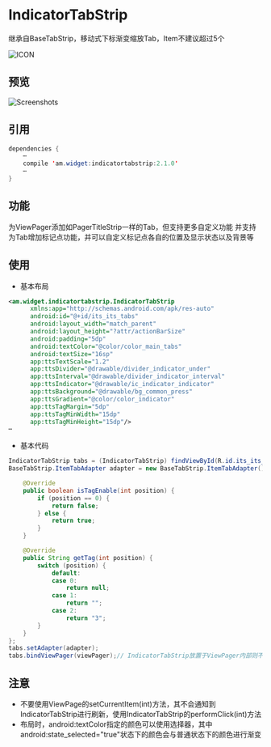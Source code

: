 # IndicatorTabStrip
 继承自BaseTabStrip，移动式下标渐变缩放Tab，Item不建议超过5个

![ICON](https://github.com/AlexMofer/ProjectX/blob/master/indicatortabstrip/icon.png)
## 预览
![Screenshots](https://github.com/AlexMofer/ProjectX/blob/master/indicatortabstrip/screenshots.gif)

## 引用
```java
dependencies {
    ⋯
    compile 'am.widget:indicatortabstrip:2.1.0'
    ⋯
}
```

## 功能
为ViewPager添加如PagerTitleStrip一样的Tab，但支持更多自定义功能
并支持为Tab增加标记点功能，并可以自定义标记点各自的位置及显示状态以及背景等

## 使用
- 基本布局
```xml
<am.widget.indicatortabstrip.IndicatorTabStrip
      xmlns:app="http://schemas.android.com/apk/res-auto"
      android:id="@+id/its_its_tabs"
      android:layout_width="match_parent"
      android:layout_height="?attr/actionBarSize"
      android:padding="5dp"
      android:textColor="@color/color_main_tabs"
      android:textSize="16sp"
      app:ttsTextScale="1.2"
      app:ttsDivider="@drawable/divider_indicator_under"
      app:ttsInterval="@drawable/divider_indicator_interval"
      app:ttsIndicator="@drawable/ic_indicator_indicator"
      app:ttsBackground="@drawable/bg_common_press"
      app:ttsGradient="@color/color_indicator"
      app:ttsTagMargin="5dp"
      app:ttsTagMinWidth="15dp"
      app:ttsTagMinHeight="15dp"/>
⋯
```
- 基本代码
```java
IndicatorTabStrip tabs = (IndicatorTabStrip) findViewById(R.id.its_its_tabs);
BaseTabStrip.ItemTabAdapter adapter = new BaseTabStrip.ItemTabAdapter() {

    @Override
    public boolean isTagEnable(int position) {
        if (position == 0) {
            return false;
        } else {
            return true;
        }
    }

    @Override
    public String getTag(int position) {
        switch (position) {
            default:
            case 0:
                return null;
            case 1:
                return "";
            case 2:
                return "3";
        }
    }
};
tabs.setAdapter(adapter);
tabs.bindViewPager(viewPager);// IndicatorTabStrip放置于ViewPager内部则不需要此行
```

## 注意
- 不要使用ViewPage的setCurrentItem(int)方法，其不会通知到IndicatorTabStrip进行刷新，使用IndicatorTabStrip的performClick(int)方法
- 布局时，android:textColor指定的颜色可以使用选择器，其中android:state_selected="true"状态下的颜色会与普通状态下的颜色进行渐变